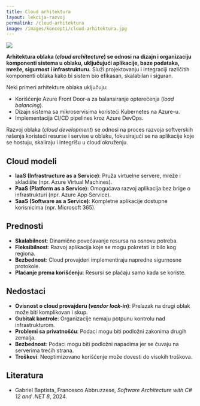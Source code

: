 ```yaml
---
title: Cloud arhitektura
layout: lekcija-razvoj
permalink: /cloud-arhitektura
image: /images/koncepti/cloud-arhitektura.jpg
---
```


![]({{page.image}})

**Arhitektura oblaka (*cloud architecture*) se odnosi na dizajn i organizaciju komponenti sistema u oblaku, uključujući aplikacije, baze podataka, mreže, sigurnost i infrastrukturu.** Služi projektovanju i integraciji različitih komponenti oblaka kako bi sistem bio efikasan, skalabilan i siguran.

Neki primeri arhitekture oblaka uključuju:

- Korišćenje Azure Front Door-a za balansiranje opterećenja (*load balancing*).
- Dizajn sistema sa mikroservisima koristeći Kubernetes na Azure-u.
- Implementacija CI/CD pipelines kroz Azure DevOps.

Razvoj oblaka (*cloud development*) se odnosi na proces razvoja softverskih rešenja koristeći resurse i servise u oblaku, fokusirajući se na aplikacije koje se hostuju, skaliraju i integrišu u cloud okruženju.

## Cloud modeli
- **IaaS (Infrastructure as a Service)**: Pruža virtuelne servere, mreže i skladište (npr. Azure Virtual Machines).
- **PaaS (Platform as a Service)**: Omogućava razvoj aplikacija bez brige o infrastrukturi (npr. Azure App Service).
- **SaaS (Software as a Service)**: Kompletne aplikacije dostupne korisnicima (npr. Microsoft 365).
   
## Prednosti

- **Skalabilnost**: Dinamično povećavanje resursa na osnovu potreba.
- **Fleksibilnost**: Razvoj aplikacija koje se mogu pokretati iz bilo kog regiona.
- **Bezbednost**: Cloud provajderi implementiraju napredne sigurnosne protokole.
- **Plaćanje prema korišćenju**: Resursi se plaćaju samo kada se koriste.

## Nedostaci

- **Ovisnost o cloud provajderu (*vendor lock-in*)**: Prelazak na drugi oblak može biti komplikovan i skup.  
- **Gubitak kontrole**: Organizacije nemaju potpunu kontrolu nad infrastrukturom.  
- **Problemi sa privatnošću**: Podaci mogu biti podložni zakonima drugih zemalja.  
- **Bezbednost**: Podaci mogu biti podložni napadima jer se čuvaju na serverima trećih strana.  
- **Troškovi**: Neoptimizovano korišćenje može dovesti do visokih troškova.  

## Literatura 

- Gabriel Baptista, Francesco Abbruzzese, *Software Architecture with C# 12 and .NET 8*, 2024.